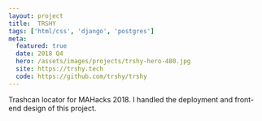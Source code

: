 ```yaml
---
layout: project
title:  TRSHY
tags: ['html/css', 'django', 'postgres']
meta:
  featured: true
  date: 2018 Q4
  hero: /assets/images/projects/trshy-hero-480.jpg
  site: https://trshy.tech
  code: https://github.com/trshy/trshy
---
```


Trashcan locator for MAHacks 2018. I handled the deployment and front-end design
of this project.